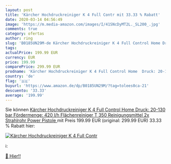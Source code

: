 ```yaml
---
layout: post
title: 'Kärcher Hochdruckreiniger K 4 Full Contr mit 33.33 % Rabatt'
date: 2020-03-14 04:56:49
image: 'https://m.media-amazon.com/images/I/41SNcDyMT2L._SL200_.jpg'
comments: true
category: ofertas
author: ring
slug: 'B0185UN29M-de Kärcher Hochdruckreiniger K 4 Full Control Home Druck:...'
tags: 
actualPrice: 199.99 EUR
currency: EUR
price: 199.99
comparePrice: 299.99 EUR
prodname: 'Kärcher Hochdruckreiniger K 4 Full Control Home  Druck: 20-130 bar  Fördermenge: 420 l/h  Flächenreiniger T 350  Reinigungsmittel  2x Strahlrohr  Power Pistole '
country: 'de'
flag: '🇩🇪'
buyurl: 'https://www.amazon.de/dp/B0185UN29M/?tag=tolees0ca-21'
descuento: '33.33'
average: '199.99'
---
```


Sie können [Kärcher Hochdruckreiniger K 4 Full Control Home  Druck: 20-130 bar  Fördermenge: 420 l/h  Flächenreiniger T 350  Reinigungsmittel  2x Strahlrohr  Power Pistole ](https://www.amazon.de/dp/B0185UN29M/?tag=tolees0ca-21) mit Preis 199.99 EUR (original: 299.99 EUR) 33.33 % Rabatt hier:

[![Kärcher Hochdruckreiniger K 4 Full Contr](https://m.media-amazon.com/images/I/41SNcDyMT2L._SL200_.jpg)](https://www.amazon.de/dp/B0185UN29M/?tag=tolees0ca-21)

ℹ️:


[🛒 Hier!!](https://www.amazon.de/dp/B0185UN29M/?tag=tolees0ca-21)
